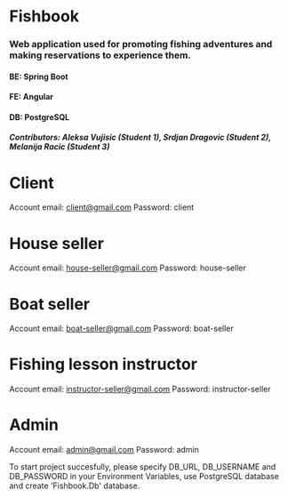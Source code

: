 # Fishbook
### Web application used for promoting fishing adventures and making reservations to experience them.

#### BE: Spring Boot
#### FE: Angular
#### DB: PostgreSQL

##### Contributors: Aleksa Vujisic (Student 1), Srdjan Dragovic (Student 2), Melanija Racic (Student 3)

# Client
Account email: client@gmail.com
Password: client

# House seller
Account email: house-seller@gmail.com
Password: house-seller

# Boat seller
Account email: boat-seller@gmail.com
Password: boat-seller

# Fishing lesson instructor
Account email: instructor-seller@gmail.com
Password: instructor-seller

# Admin
Account email: admin@gmail.com
Password: admin

To start project succesfully, please specify DB_URL, DB_USERNAME and DB_PASSWORD in your Environment Variables, use PostgreSQL database and create 'Fishbook.Db' database.
